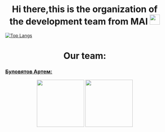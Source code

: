<h1 align="center">Hi there,this is the organization of the development team from MAI
<img src="https://github.com/blackcater/blackcater/raw/main/images/Hi.gif" height="32"/></h1>

[![Top Langs](https://github-readme-stats.vercel.app/api/top-langs/?username=MAI-Project)]([https://github.com/anuraghazra/github-readme-stats](https://github.com/MAI-Project))

<h1 align="center" >Our team:</h1>

### [Буловятов Артем:](https://t.me/Artembulov)

<p align='center'>
   <a href="https://github-readme-stats.vercel.app/api?username=romankh3&show_icons=true&count_private=true">
       <img height=150 src="https://github-readme-stats.vercel.app/api?username=bam10112002&show_icons=true&count_private=true"/></a>
   <a href="https://github.com/romankh3/github-readme-stats">
       <img height=150 src="https://github-readme-stats.vercel.app/api/top-langs/?username=bam10112002&layout=compact"/></a>
</p>

